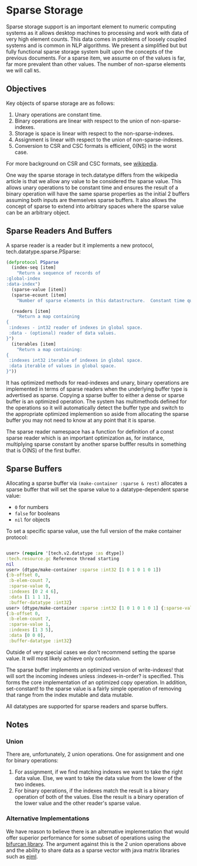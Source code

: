 # Sparse Storage


Sparse storage support is an important element to numeric computing systems as it allows
desktop machines to processing and work with data of very high element counts.  This
data comes in problems of loosely coupled systems and is common in NLP algorithms.  We
present a simplified but but fully functional sparse storage system built upon the
concepts of the previous documents.  For a sparse item, we assume on of the values is
far, far more prevalent than other values.  The number of non-sparse elements we will
call `NS`.


## Objectives

Key objects of sparse storage are as follows:

1.  Unary operations are constant time.
2.  Binary operations are linear with respect to the union of non-sparse-indexes.
3.  Storage is space is linear with respect to the non-sparse-indexes.
4.  Assignment is linear with respect to the union of non-sparse-indexes.
5.  Conversion to CSR and CSC formats is efficient, 0(NS) in the worst case.


For more background on CSR and CSC formats, see
[wikipedia](https://en.wikipedia.org/wiki/Sparse_matrix).

One way the sparse storage in tech.datatype differs from the wikipedia article is that
we allow any value to be considered the sparse value.  This allows unary operations to
be constant time and ensures the result of a binary operation will have the same sparse
properties as the initial 2 buffers assuming both inputs are themselves sparse buffers.
It also allows the concept of sparse to extend into arbitrary spaces where the sparse
value can be an arbitrary object.


## Sparse Readers And Buffers

A sparse reader is a reader but it implements a new protocol,
tech.datatype.sparse.PSparse:

```clojure
(defprotocol PSparse
  (index-seq [item]
    "Return a sequence of records of
:global-index
:data-index")
  (sparse-value [item])
  (sparse-ecount [item]
    "Number of sparse elements in this datastructure.  Constant time query.")

  (readers [item]
    "Return a map containing
{
 :indexes - int32 reader of indexes in global space.
 :data - (optional) reader of data values.
}")
  (iterables [item]
    "Return a map containing:
{
 :indexes int32 iterable of indexes in global space.
 :data iterable of values in global space.
}"))
```

It has optimized methods for read-indexes and unary, binary operations are implemented
in terms of sparse readers when the underlying buffer type is advertised as sparse.
Copying a sparse buffer to either a dense or sparse buffer is an optimized operation.
The system has multimethods defined for the operations so it will automatically detect
the buffer type and switch to the appropriate optimized implemention so aside from
allocating the sparse buffer you may not need to know at any point that it is sparse.


The sparse reader namespace has a function for definition of a const sparse reader which
is an important optimization as, for instance, multiplying sparse constant by another
sparse bufffer results in something that is O(NS) of the first buffer.


## Sparse Buffers


Allocating a sparse buffer via `(make-container :sparse & rest)` allocates a sparse
buffer that will set the sparse value to a datatype-dependent sparse value:

* `0` for numbers
* `false` for booleans
* `nil` for objects


To set a specific sparse value, use the full version of the make container protocol:

```clojure

user> (require '[tech.v2.datatype :as dtype])
:tech.resource.gc Reference thread starting
nil
user> (dtype/make-container :sparse :int32 [1 0 1 0 1 0 1])
{:b-offset 0,
 :b-elem-count 7,
 :sparse-value 0,
 :indexes [0 2 4 6],
 :data [1 1 1 1],
 :buffer-datatype :int32}
user> (dtype/make-container :sparse :int32 [1 0 1 0 1 0 1] {:sparse-value 1})
{:b-offset 0,
 :b-elem-count 7,
 :sparse-value 1,
 :indexes [1 3 5],
 :data [0 0 0],
 :buffer-datatype :int32}
```

Outside of very special cases we don't recommend setting the sparse value.  It will most
likely achieve only confusion.


The sparse buffer implements an optimized version of write-indexes! that will sort the
incoming indexes unless :indexes-in-order? is specified.  This forms the core
implementation of an optimized copy operation.  In addition, set-constant! to the sparse
value is a fairly simple operation of removing that range from the index mutable and
data mutable.


All datatypes are supported for sparse readers and sparse buffers.


## Notes


### Union

There are, unfortunately, 2 union operations.  One for assignment and one for binary
operations:
1.  For assignment, if we find matching indexes we want to take the right data value.
    Else, we want to take the data value from the lower of the two indexes.
2.  For binary operations, if the indexes match the result is a binary operation of both
    of the values.  Else the result is a binary operation of the lower value and the
    other reader's sparse value.


### Alternative Implementations

We have reason to believe there is an alternative implementation that would offer
superior performance for some subset of operations  using the
[bifurcan library](https://github.com/lacuna/bifurcan).  The argument against this
is the 2 union operations above and the ability to share data as a sparse vector
with java matrix libraries such as [ejml](https://github.com/lessthanoptimal/ejml).
